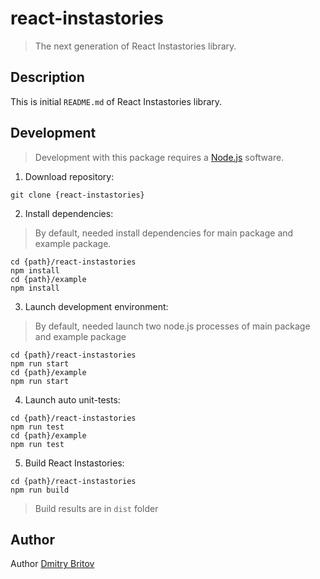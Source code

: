 # react-instastories

> The next generation of React Instastories library.

## Description

This is initial `README.md` of React Instastories library.

## Development

> Development with this package requires a [Node.js](https://nodejs.org/) software.

1. Download repository:

```text
git clone {react-instastories}
```

2. Install dependencies:

> By default, needed install dependencies for main package and example package.

```text
cd {path}/react-instastories
npm install
cd {path}/example
npm install
```

3. Launch development environment:

> By default, needed launch two node.js processes of main package and example package

```text
cd {path}/react-instastories
npm run start
cd {path}/example
npm run start
```

4. Launch auto unit-tests:

```text
cd {path}/react-instastories
npm run test
cd {path}/example
npm run test
```

5. Build React Instastories:

```text
cd {path}/react-instastories
npm run build
```

> Build results are in `dist` folder

## Author

Author [Dmitry Britov](https://github.com/kenclaron)
